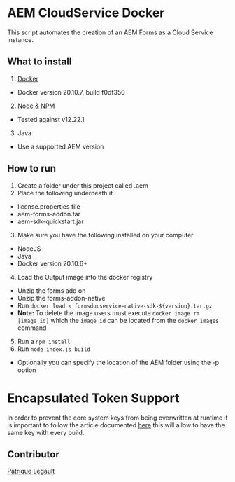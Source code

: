 # AEM CloudService Docker

This script automates the creation of an AEM Forms as a Cloud Service instance.

## What to install

1. [Docker](https://docs.docker.com/get-docker/)
  - Docker version 20.10.7, build f0df350 
2. [Node & NPM](https://nodejs.org/en/download/)
  - Tested against v12.22.1
3. Java
  - Use a supported AEM version

## How to run

1. Create a folder under this project called .aem
2. Place the following underneath it 
  - license.properties file
  - aem-forms-addon.far
  - aem-sdk-quickstart.jar
3. Make sure you have the following installed on your computer
  - NodeJS
  - Java
  - Docker version 20.10.6+
4. Load the Output image into the docker registry
  - Unzip the forms add on 
  - Unzip the forms-addon-native
  - Run `docker load < formsdocservice-native-sdk-${version}.tar.gz`
  - **Note:** To delete the image users must execute `docker image rm [image_id]` which the `image_id` can be located from the `docker images` command
5. Run a `npm install`
6. Run `node index.js build`
  - Optionally you can specify the location of the AEM folder using the -p option

# Encapsulated Token Support

In order to prevent the core system keys from being overwritten at runtime it is important to follow the article documented [here](https://experienceleague.adobe.com/docs/experience-manager-65/administering/security/encapsulated-token.html?lang=en) this will allow to have the same key with every build.

## Contributor

[Patrique Legault](https://github.com/pat-lego)